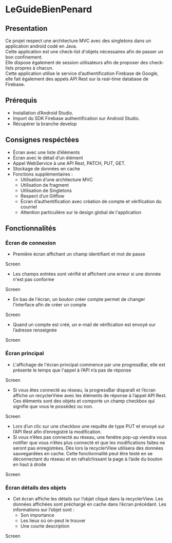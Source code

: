 # LeGuideBienPenard


## Presentation

Ce projet respect une architecture MVC avec des singletons dans un application android codé en Java.  
Cette application est une check-list d'objets nécessaires afin de passer un bon confinement.  
Elle dispose également de session utilisateurs afin de proposer des check-lists propres à chacun.  
Cette application utilise le service d’authentification Firebase de Google, elle fait également des appels API Rest sur la real-time database de Firebase.


## Prérequis

- Installation d’Android Studio.
- Import du SDK Firebase authentification sur Android Studio.
- Récupérer la branche develop


## Consignes respéctées

- Écran avec une liste d’éléments
- Écran avec le détail d’un élément
- Appel WebService à une API Rest, PATCH, PUT, GET.
- Stockage de données en cache
- Fonctions supplémentaires :
  - Utilisation d’une architecture MVC
  - Utilisation de fragment
  - Utilisation de Singletons
  - Respect d’un Gitflow
  - Écran d’authentification avec création de compte et vérification du courriel
  - Attention particulière sur le design global de l'application


## Fonctionnalités

### Écran de connexion

- Première écran affichant un champ identifiant et mot de passe

Screen

- Les champs entrées sont vérifié et affichent une erreur si une donnée n'est pas conforme

Screen

- En bas de l'écran, un bouton créer compte permet de changer l'interface afin de créer un compte

Screen

- Quand un compte est créé, un e-mail de vérification est envoyé sur l’adresse renseignée

Screen


### Écran principal

- L'affichage de l'écran principal commence par une progressBar, elle est présente le temps que l'appel à l’API n’a pas de réponse

Screen

-	Si vous êtes connecté au réseau, la progressBar disparaît et l’écran affiche un recyclerView avec les éléments de réponse à l’appel API Rest. Ces éléments sont des objets et comporte un champ checkbox qui signifie que vous le possédez ou non.

Screen

-	Lors d’un clic sur une checkbox une requête de type PUT et envoyé sur l’API Rest afin d’enregistré la modification. 
-	Si vous n’êtes pas connecté au réseau, une fenêtre pop-up viendra vous notifier que vous n’êtes plus connecté et que les modifications faites ne seront pas enregistrées. Dès lors la recyclerVIew utilisera des données sauvegardées en cache. Cette fonctionnalité peut être testé en se déconnectant du réseau et en rafraîchissant la page à l’aide du bouton en haut à droite

Screen


### Écran détails des objets

-	Cet écran affiche les détails sur l’objet cliqué dans la recyclerView. Les données affichées sont préchargé en cache dans l’écran précédant. 
Les informations sur l’objet sont :
    - Son importance
    - Les lieux où on-peut le trouver
    - Une courte description

Screen




